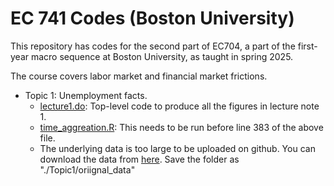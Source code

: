 # EC 741 Codes (Boston University)

This repository has codes for the second part of EC704, a part of the first-year macro sequence at Boston University, as taught in spring 2025.

The course covers labor market and financial market frictions.
* Topic 1: Unemployment facts.
  * [lecture1.do](./Topic1/lecture1.do): Top-level code to produce all the figures in lecture note 1.
  * [time_aggreation.R](./Topic1/time_aggregation.R): This needs to be run before line 383 of the above file.
  * The underlying data is too large to be uploaded on github. You can download the data from [here](https://www.dropbox.com/scl/fo/aofw98nppaey0pjoi1aql/AL0pFltslJinYj_tKfWq4IY?rlkey=a9v0i1ugkf30ik5zyiiam77eb&dl=1). Save the folder as "./Topic1/oriignal_data"

